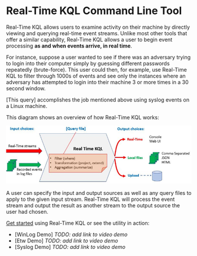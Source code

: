 # Real-Time KQL Command Line Tool

Real-Time KQL allows users to examine activity on their machine by directly viewing and querying real-time event streams. Unlike most other tools that offer a similar capability, Real-Time KQL allows a user to begin event processing **as and when events arrive, in real time**.

For instance, suppose a user wanted to see if there was an adversary trying to login into their computer simply by guessing different passwords repeatedly (brute-force). This user could then, for example, use Real-Time KQL to filter through 1000s of events and see only the instances where an adversary has attempted to login into their machine 3 or more times in a 30 second window.

[This query] accomplishes the job mentioned above using syslog events on a Linux machine.

This diagram shows an overview of how Real-Time KQL works:

![StandingQuery.JPG](StandingQuery.JPG)

A user can specify the input and output sources as well as any query files to apply to the given input stream. Real-Time KQL will process the event stream and output the result as another stream to the output source the user had chosen.

[Get started](../../Doc/GettingStarted.md) using Real-Time KQL or see the utility in action:

- [WinLog Demo] *TODO: add link to video demo*
- [Etw Demo] *TODO: add link to video demo*
- [Syslog Demo] *TODO: add link to video demo*